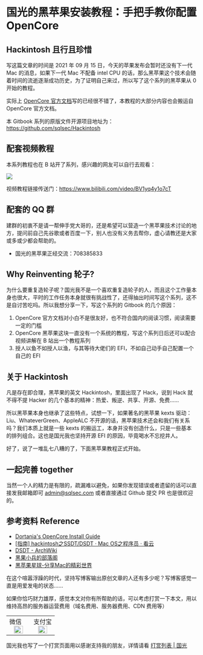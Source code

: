 # 国光的黑苹果安装教程：手把手教你配置 OpenCore

##  Hackintosh 且行且珍惜

写这篇文章的时间是 2021 年 09 月 15 日，今天的苹果发布会暂时还没有下一代 Mac 的消息，如果下一代 Mac 不配备 intel CPU 的话，那么黑苹果这个技术会随着时间的流逝逐渐成功历史，为了证明自己来过，所以写了这个系列的黑苹果从 0 开始的教程。

实际上 [OpenCore 官方文档](https://dortania.github.io/OpenCore-Install-Guide/)写的已经很不错了，本教程的大部分内容也会搬运自 OpenCore 官方文档。

本 Gitbook 系列的原版文件开源项目地址为：https://github.com/sqlsec/Hackintosh

## 配套视频教程

本系列教程也在 B 站开了系列，感兴趣的网友可以自行去观看：

![](https://image.3001.net/images/20220202/16438093107511.png) 

 视频教程链接传送门：https://www.bilibili.com/video/BV1yq4y1o7cT

## 配套的 QQ 群

建群的初衷不是请一帮伸手党大哥的，还是希望可以营造一个黑苹果技术讨论的地方，提问前自己先谷歌或者百度一下，别人也没有义务去帮你，虚心请教还是大家或多或少都会帮助的。

- 国光的黑苹果正经交流：708385833

## Why Reinventing 轮子?

为什么要重复造轮子呢？国光我不是一个喜欢重复造轮子的人，而且这个工作量本身也很大，平时的工作任务本身就很有挑战性了，还得抽出时间写这个系列，这不是自讨苦吃吗。所以我想分享一下，写这个系列的 Gitbook 的几个原因：

1. OpenCore 官方文档对小白不是很友好，也不符合国内的阅读习惯，阅读需要一定的门槛
2. OpenCore 黑苹果这块一直没有一个系统的教程，写这个系列日后还可以配合视频讲解在 B 站出一个教程系列
3. 授人以鱼不如授人以渔，与其等待大佬们的 EFI，不如自己动手自己配置一个自己的 EFI

## 关于 Hackintosh

凡是存在即合理，黑苹果的英文 Hackintosh，里面出现了 Hack，说到 Hack 就不得不提 Hacker 的几个基本的精神：热爱、叛逆、共享、开源、免费......

所以黑苹果本身也继承了这些特点，试想一下，如果著名的黑苹果 kexts 驱动：Liu、WhateverGreen、AppleALC 不开源的话，黑苹果技术还会和我们有关系吗？我们本质上就是一些 kexts 的搬运工，本身并没有创造什么，只是一些基本的排列组合。这也是国光我也坚持开源 EFI 的原因，毕竟喝水不忘挖井人。

好了，说了一堆乱七八糟的了，下面黑苹果教程正式开始。

## 一起完善 together

当然一个人的精力是有限的，疏漏难以避免，如果你发现错误或者遗留的话可以直接发我邮箱即可 admin@sqlsec.com 或者直接通过 Github 提交 PR 也是很欢迎的。

## 参考资料 Reference

- [Dortania's OpenCore Install Guide](https://dortania.github.io/OpenCore-Install-Guide/) 
- [[指南] hackintosh之SSDT/DSDT · Mac OS之程序员 · 看云](https://www.kancloud.cn/chandler/mac_os/482278#SSDTDSDT_9) 
- [DSDT - ArchWiki](https://wiki.archlinux.org/title/DSDT) 
- [黑果小兵的部落阁](https://blog.daliansky.net/)
- [黑苹果星球-分享Mac的精彩世界](https://heipg.cn/) 



在这个喧嚣浮躁的时代，坚持写博客输出原创文章的人还有多少呢？写博客感觉一直是用爱发电的状态......

如果你恰巧财力雄厚，感觉本文对你有所帮助的话，可以考虑打赏一下本文，用以维持高昂的服务器运营费用（域名费用、服务器费用、CDN 费用等）

<table>
    <tr>
        <td>微信
            <center><img src="https://image.3001.net/images/20200421/1587449920128.jpg" width="70%"></center>
        </td>
        <td width="50%">
          支付宝
            <center><img src="https://image.3001.net/images/20200421/15874503376388.jpg" width="70%"></center>
        </td>
    </tr>
</table>




国光我也写了一个打赏页面用以感谢支持我的朋友，详情请看 [打赏列表 | 国光](https://www.sqlsec.com/dashang.html)

